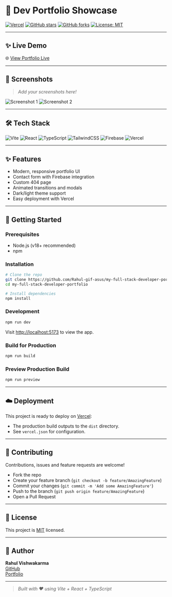 # 🚀 Dev Portfolio Showcase

[![Vercel](https://img.shields.io/badge/Deployed%20on-Vercel-black?logo=vercel)](https://rahul-vishwakarma-portfolio.vercel.app/)
[![GitHub stars](https://img.shields.io/github/stars/Rahul-gif-asus/my-full-stack-developer-portfolio?style=social)](https://github.com/Rahul-gif-asus/my-full-stack-developer-portfolio/stargazers)
[![GitHub forks](https://img.shields.io/github/forks/Rahul-gif-asus/my-full-stack-developer-portfolio?style=social)](https://github.com/Rahul-gif-asus/my-full-stack-developer-portfolio/network/members)
[![License: MIT](https://img.shields.io/badge/License-MIT-yellow.svg)](LICENSE)

---

## ✨ Live Demo

🌐 [View Portfolio Live](https://rahul-vishwakarma-portfolio.vercel.app/)

---

## 📸 Screenshots

> _Add your screenshots here!_

![Screenshot 1](client/public/images/screenshot1.png)
![Screenshot 2](client/public/images/screenshot2.png)

---

## 🛠️ Tech Stack

![Vite](https://img.shields.io/badge/Vite-646CFF?logo=vite&logoColor=white)
![React](https://img.shields.io/badge/React-20232A?logo=react&logoColor=61DAFB)
![TypeScript](https://img.shields.io/badge/TypeScript-3178C6?logo=typescript&logoColor=white)
![TailwindCSS](https://img.shields.io/badge/TailwindCSS-38B2AC?logo=tailwindcss&logoColor=white)
![Firebase](https://img.shields.io/badge/Firebase-FFCA28?logo=firebase&logoColor=black)
![Vercel](https://img.shields.io/badge/Vercel-000?logo=vercel&logoColor=white)

---

## ✨ Features

- Modern, responsive portfolio UI
- Contact form with Firebase integration
- Custom 404 page
- Animated transitions and modals
- Dark/light theme support
- Easy deployment with Vercel

---

## 🚀 Getting Started

### Prerequisites
- Node.js (v18+ recommended)
- npm

### Installation
```bash
# Clone the repo
git clone https://github.com/Rahul-gif-asus/my-full-stack-developer-portfolio.git
cd my-full-stack-developer-portfolio

# Install dependencies
npm install
```

### Development
```bash
npm run dev
```
Visit [http://localhost:5173](http://localhost:5173) to view the app.

### Build for Production
```bash
npm run build
```

### Preview Production Build
```bash
npm run preview
```

---

## ☁️ Deployment

This project is ready to deploy on [Vercel](https://vercel.com/):
- The production build outputs to the `dist` directory.
- See `vercel.json` for configuration.

---

## 🤝 Contributing

Contributions, issues and feature requests are welcome!
- Fork the repo
- Create your feature branch (`git checkout -b feature/AmazingFeature`)
- Commit your changes (`git commit -m 'Add some AmazingFeature'`)
- Push to the branch (`git push origin feature/AmazingFeature`)
- Open a Pull Request

---

## 📄 License

This project is [MIT](LICENSE) licensed.

---

## 👤 Author

**Rahul Vishwakarma**  
[GitHub](https://github.com/Rahul-gif-asus)  
[Portfolio](https://rahul-vishwakarma-portfolio.vercel.app/)

---

> _Built with ❤️ using Vite + React + TypeScript_
